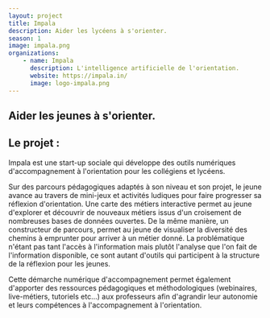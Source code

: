 ```yaml
---
layout: project
title: Impala
description: Aider les lycéens à s'orienter.
season: 1
image: impala.png
organizations:
    - name: Impala
      description: L'intelligence artificielle de l'orientation.
      website: https://impala.in/
      image: logo-impala.png
---
```


## Aider les jeunes à s'orienter.

## Le projet :

Impala est une start-up sociale qui développe des outils numériques d'accompagnement à l'orientation pour les collégiens et lycéens.

Sur des parcours pédagogiques adaptés à son niveau et son projet, le jeune avance au travers de mini-jeux et activités ludiques pour faire progresser sa réflexion d'orientation.
Une carte des métiers interactive permet au jeune d'explorer et découvrir de nouveaux métiers issus d'un croisement de nombreuses bases de données ouvertes.
De la même manière, un constructeur de parcours, permet au jeune de visualiser la diversité des chemins à emprunter pour arriver à un métier donné.
La problématique n'étant pas tant l'accès à l'information mais plutôt l'analyse que l'on fait de l'information disponible, ce sont autant d'outils qui participent à la structure de la réflexion pour les jeunes.

Cette démarche numérique d'accompagnement permet également d'apporter des ressources pédagogiques et méthodologiques (webinaires, live-métiers, tutoriels etc...) aux professeurs afin d'agrandir leur autonomie et leurs compétences à l'accompagnement à l'orientation.
